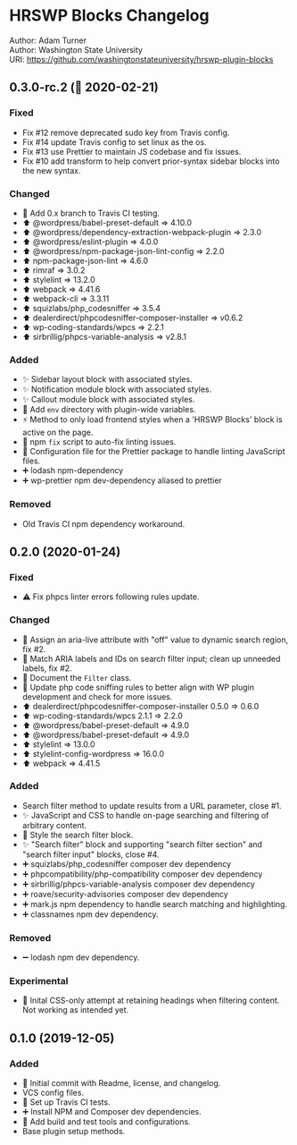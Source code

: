 # HRSWP Blocks Changelog

Author: Adam Turner  
Author: Washington State University  
URI: https://github.com/washingtonstateuniversity/hrswp-plugin-blocks

<!--
Changelog formatting (http://semver.org/):

## Major.MinorAddorDeprec.Bugfix YYYY-MM-DD

### To Do (for upcoming changes)
### Security (in case of fixed vulnerabilities)
### Fixed (for any bug fixes)
### Changed (for changes in existing functionality)
### Added (for new features)
### Deprecated (for once-stable features removed in upcoming releases)
### Removed (for deprecated features removed in this release)
### Experimental (for in-progress features still being refined)
-->

## 0.3.0-rc.2 (:construction: 2020-02-21)

### Fixed

- Fix #12 remove deprecated sudo key from Travis config.
- Fix #14 update Travis config to set linux as the os.
- Fix #13 use Prettier to maintain JS codebase and fix issues.
- Fix #10 add transform to help convert prior-syntax sidebar blocks into the new syntax.

### Changed

- :construction_worker: Add 0.x branch to Travis CI testing.
- :arrow_up: @wordpress/babel-preset-default => 4.10.0
- :arrow_up: @wordpress/dependency-extraction-webpack-plugin => 2.3.0
- :arrow_up: @wordpress/eslint-plugin => 4.0.0
- :arrow_up: @wordpress/npm-package-json-lint-config => 2.2.0
- :arrow_up: npm-package-json-lint => 4.6.0
- :arrow_up: rimraf => 3.0.2
- :arrow_up: stylelint => 13.2.0
- :arrow_up: webpack => 4.41.6
- :arrow_up: webpack-cli => 3.3.11
- :arrow_up: squizlabs/php_codesniffer => 3.5.4
- :arrow_up: dealerdirect/phpcodesniffer-composer-installer => v0.6.2
- :arrow_up: wp-coding-standards/wpcs => 2.2.1
- :arrow_up: sirbrillig/phpcs-variable-analysis => v2.8.1

### Added

- :sparkles: Sidebar layout block with associated styles.
- :sparkles: Notification module block with associated styles.
- :sparkles: Callout module block with associated styles.
- :bento: Add `env` directory with plugin-wide variables.
- :zap: Method to only load frontend styles when a 'HRSWP Blocks' block is active on the page.
- :wrench: npm `fix` script to auto-fix linting issues.
- :wrench: Configuration file for the Prettier package to handle linting JavaScript files.
- :heavy_plus_sign: lodash npm-dependency
- :heavy_plus_sign: wp-prettier npm dev-dependency aliased to prettier

### Removed

- Old Travis CI npm dependency workaround.

## 0.2.0 (2020-01-24)

### Fixed

- :warning: Fix phpcs linter errors following rules update.

### Changed

- :milky_way: Assign an aria-live attribute with "off" value to dynamic search region, fix #2.
- :milky_way: Match ARIA labels and IDs on search filter input; clean up unneeded labels, fix #2.
- :memo: Document the `Filter` class.
- :wrench: Update php code sniffing rules to better align with WP plugin development and check for more issues.
- :arrow_up: dealerdirect/phpcodesniffer-composer-installer 0.5.0 => 0.6.0
- :arrow_up: wp-coding-standards/wpcs 2.1.1 => 2.2.0
- :arrow_up: @wordpress/babel-preset-default => 4.9.0
- :arrow_up: @wordpress/babel-preset-default => 4.9.0
- :arrow_up: stylelint => 13.0.0
- :arrow_up: stylelint-config-wordpress => 16.0.0
- :arrow_up: webpack => 4.41.5

### Added

- Search filter method to update results from a URL parameter, close #1.
- :sparkles: JavaScript and CSS to handle on-page searching and filtering of arbitrary content.
- :art: Style the search filter block.
- :sparkles: "Search filter" block and supporting "search filter section" and "search filter input" blocks, close #4.
- :heavy_plus_sign: squizlabs/php_codesniffer composer dev dependency
- :heavy_plus_sign: phpcompatibility/php-compatibility composer dev dependency
- :heavy_plus_sign: sirbrillig/phpcs-variable-analysis composer dev dependency
- :heavy_plus_sign: roave/security-advisories composer dev dependency
- :heavy_plus_sign: mark.js npm dependency to handle search matching and highlighting.
- :heavy_plus_sign: classnames npm dev dependency.

### Removed

- :heavy_minus_sign: lodash npm dev dependency.

### Experimental

- :construction: Inital CSS-only attempt at retaining headings when filtering content. Not working as intended yet.

## 0.1.0 (2019-12-05)

### Added

- :tada: Initial commit with Readme, license, and changelog.
- VCS config files.
- :construction_worker: Set up Travis CI tests.
- :heavy_plus_sign: Install NPM and Composer dev dependencies.
- :construction_worker: Add build and test tools and configurations.
- Base plugin setup methods.
